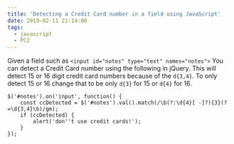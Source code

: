 ```yaml
---
title: 'Detecting a Credit Card number in a field using JavaScript'
date: 2019-02-11 21:14:00
tags:
  - javascript
  - PCI
---
```


Given a field such as `<input id="notes" type="text" names="notes">` You can detect a Credit Card number using the following in jQuery. This will detect 15 or 16 digit credit card numbers because of the `d{3,4}`. To only detect 15 or 16 change that to be only `d{3}` for 15 or `d{4}` for 16.

    $('#notes').on('input', function() {
        const ccDetected = $('#notes').val().match(/\b(?:\d{4}[ -]?){3}(?=\d{3,4}\b)/gm);
        if (ccDetected) {
            alert('don''t use credit cards!');
        }
    });
